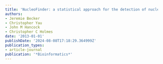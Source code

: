 ```yaml
---
title: 'NucleoFinder: a statistical approach for the detection of nucleosome positions'
authors:
- Jeremie Becker
- Christopher Yau
- John M Hancock
- Christopher C Holmes
date: '2013-01-01'
publishDate: '2024-08-08T17:18:29.364999Z'
publication_types:
- article-journal
publication: '*Bioinformatics*'
---
```

